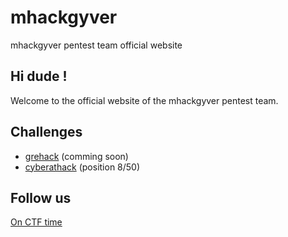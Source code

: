 # mhackgyver
mhackgyver pentest team official website

## Hi dude !
Welcome to the official website of the mhackgyver pentest team.

## Challenges
- [grehack](https://grehack.fr/) (comming soon)
- [cyberathack](https://www.cyberathack.com/) (position 8/50)

## Follow us
[On CTF time](https://ctftime.org/team/30616)


